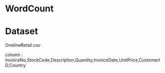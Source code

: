 # WordCount

# Dataset
OnelineRetail.csv

column : InvoiceNo,StockCode,Description,Quantity,InvoiceDate,UnitPrice,CustomerID,Country
